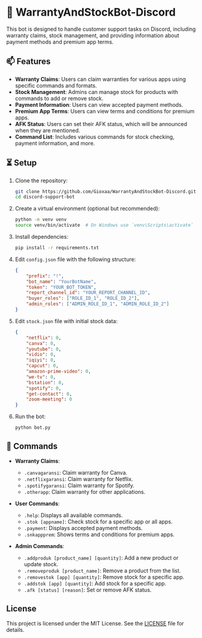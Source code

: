 # 📖 WarrantyAndStockBot-Discord
This bot is designed to handle customer support tasks on Discord, including warranty claims, stock management, and providing information about payment methods and premium app terms.

## 📫 Features

- **Warranty Claims**: Users can claim warranties for various apps using specific commands and formats.
- **Stock Management**: Admins can manage stock for products with commands to add or remove stock.
- **Payment Information**: Users can view accepted payment methods.
- **Premium App Terms**: Users can view terms and conditions for premium apps.
- **AFK Status**: Users can set their AFK status, which will be announced when they are mentioned.
- **Command List**: Includes various commands for stock checking, payment information, and more.

## ⏳ Setup

1. Clone the repository:
    ```bash
    git clone https://github.com/Gioxaa/WarrantyAndStockBot-Discord.git
    cd discord-support-bot
    ```

2. Create a virtual environment (optional but recommended):
    ```bash
    python -m venv venv
    source venv/bin/activate  # On Windows use `venv\Scripts\activate`
    ```

3. Install dependencies:
    ```bash
    pip install -r requirements.txt
    ```

4. Edit `config.json` file with the following structure:
    ```json
    {
        "prefix": "!",
        "bot_name": "YourBotName",
        "token": "YOUR_BOT_TOKEN",
        "report_channel_id": "YOUR_REPORT_CHANNEL_ID",
        "buyer_roles": ["ROLE_ID_1", "ROLE_ID_2"],
        "admin_roles": ["ADMIN_ROLE_ID_1", "ADMIN_ROLE_ID_2"]
    }
    ```

5. Edit `stock.json` file with initial stock data:
    ```json
    {
        "netflix": 0,
        "canva": 0,
        "youtube": 0,
        "vidio": 0,
        "iqiyi": 0,
        "capcut": 0,
        "amazon-prime-video": 0,
        "we-tv": 0,
        "bstation": 0,
        "spotify": 0,
        "get-contact": 0,
        "zoom-meeting": 0
    }
    ```

6. Run the bot:
    ```bash
    python bot.py
    ```

## 💬 Commands

- **Warranty Claims**:
  - `.canvagaransi`: Claim warranty for Canva.
  - `.netflixgaransi`: Claim warranty for Netflix.
  - `.spotifygaransi`: Claim warranty for Spotify.
  - `.otherapp`: Claim warranty for other applications.

- **User Commands**:
  - `.help`: Displays all available commands.
  - `.stok [appname]`: Check stock for a specific app or all apps.
  - `.payment`: Displays accepted payment methods.
  - `.snkappprem`: Shows terms and conditions for premium apps.

- **Admin Commands**:
  - `.addproduk [product_name] [quantity]`: Add a new product or update stock.
  - `.removeproduk [product_name]`: Remove a product from the list.
  - `.removestok [app] [quantity]`: Remove stock for a specific app.
  - `.addstok [app] [quantity]`: Add stock for a specific app.
  - `.afk [status] [reason]`: Set or remove AFK status.

## License

This project is licensed under the MIT License. See the [LICENSE](LICENSE) file for details.
